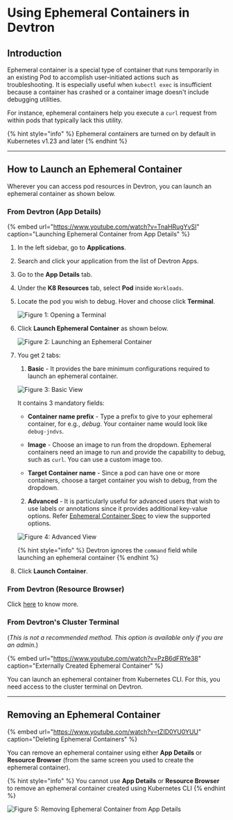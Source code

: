 # Using Ephemeral Containers in Devtron

## Introduction

Ephemeral container is a special type of container that runs temporarily in an existing Pod to accomplish user-initiated actions such as troubleshooting. It is especially useful when `kubectl exec` is insufficient because a container has crashed or a container image doesn't include debugging utilities.

For instance, ephemeral containers help you execute a `curl` request from within pods that typically lack this utility.

{% hint style="info" %}
Ephemeral containers are turned on by default in Kubernetes v1.23 and later
{% endhint %}

<hr />

## How to Launch an Ephemeral Container

Wherever you can access pod resources in Devtron, you can launch an ephemeral container as shown below.

### From Devtron (App Details)

{% embed url="https://www.youtube.com/watch?v=TnaHRugYvSI" caption="Launching Ephemeral Container from App Details" %}

1. In the left sidebar, go to **Applications**.
2. Search and click your application from the list of Devtron Apps.
3. Go to the **App Details** tab.
4. Under the **K8 Resources** tab, select **Pod** inside `Workloads`.
5. Locate the pod you wish to debug. Hover and choose click **Terminal**.

    ![Figure 1: Opening a Terminal](https://devtron-public-asset.s3.us-east-2.amazonaws.com/images/debugging-deployment-and-monitoring/terminal.jpg)

6. Click **Launch Ephemeral Container** as shown below.

    ![Figure 2: Launching an Ephemeral Container](https://devtron-public-asset.s3.us-east-2.amazonaws.com/images/debugging-deployment-and-monitoring/launch-ec-new.jpg)

7. You get 2 tabs:
    1. **Basic** - It provides the bare minimum configurations required to launch an ephemeral container.

    ![Figure 3: Basic View](https://devtron-public-asset.s3.us-east-2.amazonaws.com/images/debugging-deployment-and-monitoring/basic.jpg)

    It contains 3 mandatory fields:

    * **Container name prefix** - Type a prefix to give to your ephemeral container, for e.g., *debug*. Your container name would look like `debug-jndvs`.

    * **Image** - Choose an image to run from the dropdown. Ephemeral containers need an image to run and provide the capability to debug, such as `curl`. You can use a custom image too.
    
    * **Target Container name** - Since a pod can have one or more containers, choose a target container you wish to debug, from the dropdown.

    2. **Advanced** - It is particularly useful for advanced users that wish to use labels or annotations since it provides additional key-value options. Refer [Ephemeral Container Spec](https://kubernetes.io/docs/reference/generated/kubernetes-api/v1.28/#ephemeralcontainer-v1-core) to view the supported options.
    
    ![Figure 4: Advanced View](https://devtron-public-asset.s3.us-east-2.amazonaws.com/images/debugging-deployment-and-monitoring/advanced.jpg)
    
    {% hint style="info" %}
    Devtron ignores the `command` field while launching an ephemeral container
    {% endhint %}
    
8. Click **Launch Container**.

### From Devtron (Resource Browser)

Click [here](../resource-browser/pods.md#launching-ephemeral-container) to know more.

### From Devtron's Cluster Terminal

(*This is not a recommended method. This option is available only if you are an admin.*)

{% embed url="https://www.youtube.com/watch?v=PzB6dFRYe38" caption="Externally Created Ephemeral Container" %}

You can launch an ephemeral container from Kubernetes CLI. For this, you need access to the cluster terminal on Devtron.

<hr />

## Removing an Ephemeral Container

{% embed url="https://www.youtube.com/watch?v=tZID0YU0YUU" caption="Deleting Ephemeral Containers" %}

You can remove an ephemeral container using either **App Details** or **Resource Browser** (from the same screen you used to create the ephemeral container).

{% hint style="info" %}
You cannot use **App Details** or **Resource Browser** to remove an ephemeral container created using Kubernetes CLI
{% endhint %}

![Figure 5: Removing Ephemeral Container from App Details](https://devtron-public-asset.s3.us-east-2.amazonaws.com/images/debugging-deployment-and-monitoring/delete-ec.jpg)





